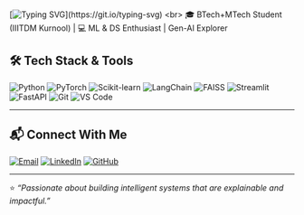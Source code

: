 
[![Typing SVG](https://readme-typing-svg.demolab.com?font=Outfit&pause=1000&color=ffffff&width=435&lines=Hey+there!+I+am+Om+Chiddarwar.;A+Full+Stack+Developer+and+Designer.)](https://git.io/typing-svg)
<br>
🎓 BTech+MTech Student (IIITDM Kurnool) | 💻 ML & DS Enthusiast |  Gen-AI Explorer

## 🛠️ Tech Stack & Tools  
![Python](https://img.shields.io/badge/Python-3776AB?style=for-the-badge&logo=python&logoColor=white) ![PyTorch](https://img.shields.io/badge/PyTorch-EE4C2C?style=for-the-badge&logo=pytorch&logoColor=white) ![Scikit-learn](https://img.shields.io/badge/scikit--learn-F7931E?style=for-the-badge&logo=scikit-learn&logoColor=white) ![LangChain](https://img.shields.io/badge/LangChain-12100E?style=for-the-badge&logo=chainlink&logoColor=white) ![FAISS](https://img.shields.io/badge/FAISS-005571?style=for-the-badge&logo=facebook&logoColor=white) ![Streamlit](https://img.shields.io/badge/Streamlit-FF4B4B?style=for-the-badge&logo=streamlit&logoColor=white) ![FastAPI](https://img.shields.io/badge/FastAPI-009688?style=for-the-badge&logo=fastapi&logoColor=white) ![Git](https://img.shields.io/badge/Git-F05032?style=for-the-badge&logo=git&logoColor=white) ![VS Code](https://img.shields.io/badge/VS_Code-0078D4?style=for-the-badge&logo=visual-studio-code&logoColor=white)

---



## 📬 Connect With Me  
[![Email](https://img.shields.io/badge/Email-D14836?style=for-the-badge&logo=gmail&logoColor=white)](mailto:omchiddarwar1245@gmail.com)  [![LinkedIn](https://img.shields.io/badge/LinkedIn-0077B5?style=for-the-badge&logo=linkedin&logoColor=white)](https://linkedin.com/in/om-chiddarwar-29a947283)  [![GitHub](https://img.shields.io/badge/GitHub-100000?style=for-the-badge&logo=github&logoColor=white)](https://github.com/Om-711)  

---
⭐️ *“Passionate about building intelligent systems that are explainable and impactful.”*  
